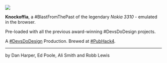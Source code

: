 ![](https://i.imgur.com/MO9F5xz.png)

**Knockoffia**, a #BlastFromThePast of the legendary _Nokia 3310_ - emulated in the browser.

Pre-loaded with all the previous award-winning #DevsDoDesign projects.

A [#DevsDoDesign](http://twitter.com/devsdodesign) Production. Brewed at [#PubHack4](http://twitter.com/hashtag/pubhack4).

---

by Dan Harper, Ed Poole, Ali Smith and Robb Lewis
